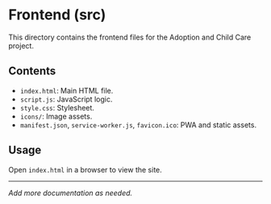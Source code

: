 # Frontend (src)

This directory contains the frontend files for the Adoption and Child Care project.

## Contents
- `index.html`: Main HTML file.
- `script.js`: JavaScript logic.
- `style.css`: Stylesheet.
- `icons/`: Image assets.
- `manifest.json`, `service-worker.js`, `favicon.ico`: PWA and static assets.

## Usage
Open `index.html` in a browser to view the site.

---

*Add more documentation as needed.* 